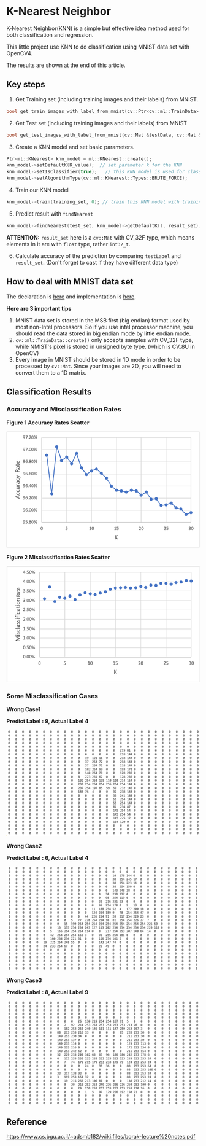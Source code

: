 # K-Nearest Neighbor

K-Nearest Neighbor(KNN) is a simple but effective idea method used for both classification and regression.

This little project use KNN to do classification using MNIST data set with OpenCV4.

The results are shown at the end of this article.

## Key steps

1. Get Training set (including training images and their labels) from MNIST.

``` C++
bool get_train_images_with_label_from_mnist(cv::Ptr<cv::ml::TrainData> &trainData)
```

2. Get Test set (including training images and their labels) from MNIST

```C++
bool get_test_images_with_label_from_mnist(cv::Mat &testData, cv::Mat &testLabel)
```

3. Create a KNN model and set basic parameters.

``` C++
Ptr<ml::KNearest> knn_model = ml::KNearest::create();
knn_model->setDefaultK(K_value);  // set parameter k for the KNN
knn_model->setIsClassifier(true);	// this KNN model is used for classification
knn_model->setAlgorithmType(cv::ml::KNearest::Types::BRUTE_FORCE);
```

4. Train our KNN model

``` C++
knn_model->train(training_set, 0); // train this KNN model with training set
```

5. Predict result with `findNearest`

``` C++
knn_model->findNearest(test_set, knn_model->getDefaultK(), result_set);
```

**ATTENTION:** `result_set` here is a `cv::Mat` with CV_32F type, which means elements in it are with `float` type, rather `int32_t`.

6. Calculate accuracy of the prediction by comparing `testLabel` and `result_set`. (Don't forget to cast if they have different data type)

## How to deal with MNIST data set

The declaration is [here](https://github.com/VinStarry/CV_codes/blob/master/elementary/knn/parse_mnist.h) and implementation is [here](https://github.com/VinStarry/CV_codes/blob/master/elementary/knn/parse_mnist.cpp).

**Here are 3 important tips**

1. MNIST data set is stored in the MSB first (big endian) format used by most non-Intel processors. So if you use intel processor machine, you should read the data stored in big endian mode by little endian mode.
2. `cv::ml::TrainData::create()` only accepts samples with CV_32F type, while NMIST's pixel is stored in unsigned byte type. (which is CV_8U in OpenCV)
3. Every image in MNIST should be stored in 1D mode in order to be processed by `cv::Mat`. Since your images are 2D, you will need to convert them to a 1D matrix.

## Classification Results

### Accuracy and Misclassification Rates

**Figure 1 Accuracy Rates Scatter**

![Accuracy Rate](../result_graphs/knn_accuracy.png)

**Figure 2 Misclassification Rates Scatter**

![Accuracy Rate](../result_graphs/knn_misclassification.png)

### Some Misclassification Cases

**Wrong Case1**

**Predict Label : 9, Actual Label 4**

![Accuracy Rate](../result_graphs/knn_wrongcase_1.jpg)

**Wrong Case2**

**Predict Label : 6, Actual Label 4**

![Accuracy Rate](../result_graphs/knn_wrongcase_2.jpg)

**Wrong Case3**

**Predict Label : 8, Actual Label 9**

![Accuracy Rate](../result_graphs/knn_wrongcase_3.jpg)



## Reference

https://www.cs.bgu.ac.il/~adsmb182/wiki.files/borak-lecture%20notes.pdf


